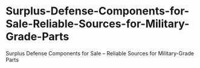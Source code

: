# Surplus-Defense-Components-for-Sale-Reliable-Sources-for-Military-Grade-Parts
Surplus Defense Components for Sale – Reliable Sources for Military-Grade Parts

